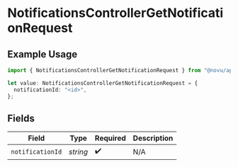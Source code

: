# NotificationsControllerGetNotificationRequest

## Example Usage

```typescript
import { NotificationsControllerGetNotificationRequest } from "@novu/api/models/operations";

let value: NotificationsControllerGetNotificationRequest = {
  notificationId: "<id>",
};
```

## Fields

| Field              | Type               | Required           | Description        |
| ------------------ | ------------------ | ------------------ | ------------------ |
| `notificationId`   | *string*           | :heavy_check_mark: | N/A                |